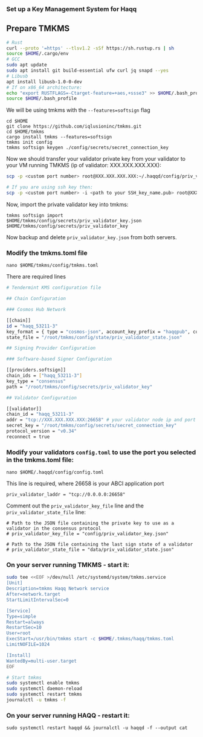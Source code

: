 ### Set up a Key Management System for Haqq
## Prepare TMKMS
```bash
# Rust
curl --proto '=https' --tlsv1.2 -sSf https://sh.rustup.rs | sh
source $HOME/.cargo/env
# GCC
sudo apt update
sudo apt install git build-essential ufw curl jq snapd --yes
# Libusb
apt install libusb-1.0-0-dev
# If on x86_64 architecture:
echo "export RUSTFLAGS=-Ctarget-feature=+aes,+ssse3" >> $HOME/.bash_profile
source $HOME/.bash_profile
```
We will be using tmkms with the `--features=softsign` flag
```
cd $HOME
git clone https://github.com/iqlusioninc/tmkms.git
cd $HOME/tmkms
cargo install tmkms --features=softsign
tmkms init config
tmkms softsign keygen ./config/secrets/secret_connection_key
```
Now we should transfer your validator private key from your validator to your VM running TMKMS (ip of validator: XXX.XXX.XXX.XXX):
```sh
scp -p <custom port number> root@XXX.XXX.XXX.XXX:~/.haqqd/config/priv_validator_key.json ~/.tmkms/haqq

# If you are using ssh key then:
scp -p <custom port number> -i <path to your SSH_key_name.pub> root@XXX.XXX.XXX.XXX:~/.haqqd/config/priv_validator_key.json ~/tmkms/config/secrets
```
Now, import the private validator key into tmkms:
```
tmkms softsign import $HOME/tmkms/config/secrets/priv_validator_key.json $HOME/tmkms/config/secrets/priv_validator_key
```
Now backup and delete `priv_validator_key.json` from both servers.

### Modify the tmkms.toml file
```
nano $HOME/tmkms/config/tmkms.toml
```
There are required lines
```sh
# Tendermint KMS configuration file

## Chain Configuration

### Cosmos Hub Network

[[chain]]
id = "haqq_53211-3"
key_format = { type = "cosmos-json", account_key_prefix = "haqqpub", consensus_key_prefix = "haqqvalconspub" }
state_file = "/root/tmkms/config/state/priv_validator_state.json"

## Signing Provider Configuration

### Software-based Signer Configuration

[[providers.softsign]]
chain_ids = ["haqq_53211-3"]
key_type = "consensus"
path = "/root/tmkms/config/secrets/priv_validator_key"

## Validator Configuration

[[validator]]
chain_id = "haqq_53211-3"
addr = "tcp://XXX.XXX.XXX.XXX:26658" # your validator node ip and port
secret_key = "/root/tmkms/config/secrets/secret_connection_key"
protocol_version = "v0.34"
reconnect = true
```
### Modify your validators `config.toml` to use the port you selected in the tmkms.toml file:
```
nano $HOME/.haqqd/config/config.toml
```
This line is required, where 26658 is your ABCI application port
```
priv_validator_laddr = "tcp://0.0.0.0:26658"
```
Comment out the `priv_validator_key_file` line and the `priv_validator_state_file` line:
```
# Path to the JSON file containing the private key to use as a validator in the consensus protocol
# priv_validator_key_file = "config/priv_validator_key.json"

# Path to the JSON file containing the last sign state of a validator
# priv_validator_state_file = "data/priv_validator_state.json"
```
### On your server running TMKMS - start it:
```sh
sudo tee <<EOF >/dev/null /etc/systemd/system/tmkms.service
[Unit]  
Description=tmkms Haqq Network service  
After=network.target  
StartLimitIntervalSec=0

[Service]
Type=simple  
Restart=always  
RestartSec=10  
User=root
ExecStart=/usr/bin/tmkms start -c $HOME/.tmkms/haqq/tmkms.toml  
LimitNOFILE=1024

[Install]  
WantedBy=multi-user.target
EOF

# Start tmkms
sudo systemctl enable tmkms
sudo systemctl daemon-reload
sudo systemctl restart tmkms
journalctl -u tmkms -f
```
### On your server running HAQQ - restart it:
```
sudo systemctl restart haqqd && journalctl -u haqqd -f --output cat
```



